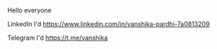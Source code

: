 Hello everyone 

LinkedIn I'd 
https://www.linkedin.com/in/vanshika-pardhi-7a0813209

Telegram I'd
https://t.me/vanshika
